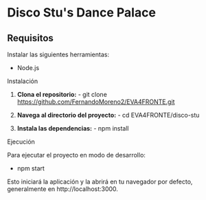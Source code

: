 # Disco Stu's Dance Palace
## Requisitos

Instalar las siguientes herramientas:
  - Node.js 

 Instalación
  1. **Clona el repositorio:**
    - git clone https://github.com/FernandoMoreno2/EVA4FRONTE.git

  2. **Navega al directorio del proyecto:**
    - cd EVA4FRONTE/disco-stu

  3. **Instala las dependencias:**
    - npm install

 Ejecución

Para ejecutar el proyecto en modo de desarrollo:

  - npm start

Esto iniciará la aplicación y la abrirá en tu navegador por defecto, generalmente en http://localhost:3000.


